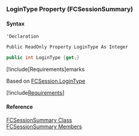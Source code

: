 ﻿### LoginType Property (FCSessionSummary)

#### Syntax

```vbnet
'Declaration

Public ReadOnly Property LoginType As Integer
```

```csharp
public int LoginType {get;}
```

[!include[Requirements]emarks

Based on [FCSession.LoginType](fcSDK~FChoice.Foundation.FCSession~LoginType.md)

[!include[Requirements](../partials/requirements.md)]

#### Reference

[FCSessionSummary Class](fcSDK~FChoice.Foundation.FCSessionSummary.md)  
[FCSessionSummary Members](fcSDK~FChoice.Foundation.FCSessionSummary_members.md)